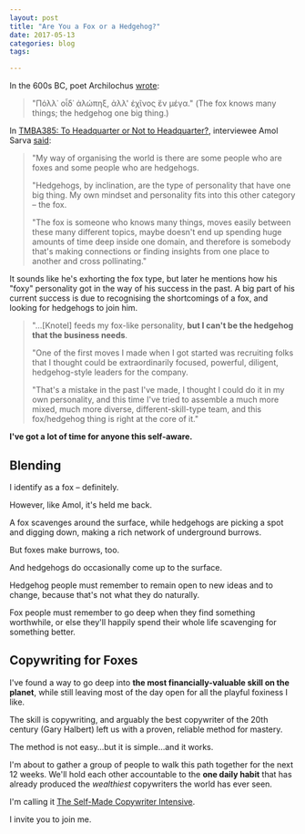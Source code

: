 ```yaml
---
layout: post
title: "Are You a Fox or a Hedgehog?"
date: 2017-05-13 
categories: blog
tags: 

---
```


In the 600s BC, poet Archilochus  <a href="https://en.wikipedia.org/wiki/Archilochus" target="_blank">wrote</a>:

> "Πόλλ᾽ οἶδ᾽ ἀλώπηξ, ἀλλ' ἐχῖνος ἕν μέγα." (The fox knows many things; the hedgehog one big thing.)

In <a href="http://www.tropicalmba.com/knotel/" target="_blank">TMBA385: To Headquarter or Not to Headquarter?</a>, interviewee Amol Sarva <a href="http://pca.st/5IGv#t=348" target="_blank">said</a>: 

> "My way of organising the world is there are some people who are foxes and some people who are hedgehogs. 
>
>"Hedgehogs, by inclination, are the type of personality that have one big thing. My own mindset and personality fits into this other category – the fox. 
>
>"The fox is someone who knows many things, moves easily between these many different topics, maybe doesn't end up spending huge amounts of time deep inside one domain, and therefore is somebody that's making connections or finding insights from one place to another and cross pollinating."

It sounds like he's exhorting the fox type, but later he mentions how his "foxy" personality got in the way of his success in the past. A big part of his current success is due to recognising the shortcomings of a fox, and looking for hedgehogs to join him.

> "…[Knotel] feeds my fox-like personality, **but I can't be the hedgehog that the business needs**. 
>
>"One of the first moves I made when I got started was recruiting folks that I thought could be extraordinarily focused, powerful, diligent, hedgehog-style leaders for the company. 
>
>"That's a mistake in the past I've made, I thought I could do it in my own personality, and this time I've tried to assemble a much more mixed, much more diverse, different-skill-type team, and this fox/hedgehog thing is right at the core of it."

**I've got a lot of time for anyone this self-aware.**

## Blending
I identify as a fox – definitely. 

However, like Amol, it's held me back. 

A fox scavenges around the surface, while hedgehogs are picking a spot and digging down, making a rich network of underground burrows. 

But foxes make burrows, too. 

And hedgehogs do occasionally come up to the surface. 

Hedgehog people must remember to remain open to new ideas and to change, because that's not what they do naturally. 

Fox people must remember to go deep when they find something worthwhile, or else they'll happily spend their whole life scavenging for something better. 

## Copywriting for Foxes
I've found a way to go deep into **the most financially-valuable skill on the planet**, while still leaving most of the day open for all the playful foxiness I like. 

The skill is copywriting, and arguably the best copywriter of the 20th century (Gary Halbert) left us with a proven, reliable method for mastery. 

The method is not easy…but it is simple…and it works. 

I'm about to gather a group of people to walk this path together for the next 12 weeks. We'll hold each other accountable to the **one daily habit** that has already produced the *wealthiest* copywriters the world has ever seen. 

I'm calling it [The Self-Made Copywriter Intensive](http://www.jamesmathison.co.uk/the-self-made-copywriter-intensive). 

I invite you to join me. 

